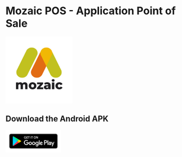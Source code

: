 # Mozaic POS - Application Point of Sale

<img src="assets/mozaic/mozaic_icon.png" alt="logo-mozaic" align="center" style="height: 180px; width: 180px;" />

## Download the Android APK
<a href="https://play.google.com/store/apps/details?id=com.ciptasolutindo.mozaic_app_new"><img src="assets/promotional/google-play-badge.png" title="Mozaic POS" alt="youtube-video" style="height: 60px !important;width: 150px !important;"></a>
